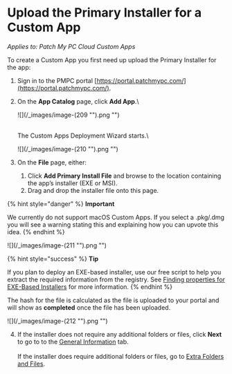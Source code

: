# Upload the Primary Installer for a Custom App

_Applies to: Patch My PC Cloud Custom Apps_

To create a Custom App you first need up upload the Primary Installer for the app:

1. Sign in to the PMPC portal [https://portal.patchmypc.com/](https://portal.patchmypc.com/).
2.  On the **App Catalog** page, click **Add App**.\


    ![](/_images/image-(209 "").png "")

    \
    The Custom Apps Deployment Wizard starts.\


    ![](/_images/image-(210 "").png "")
3. On the **File** page, either:
   1. Click **Add Primary Install File** and browse to the location containing the app’s installer (EXE or MSI).
   2. Drag and drop the installer file onto this page.

{% hint style="danger" %}
**Important**

We currently do not support macOS Custom Apps. If you select a .pkg/.dmg you will see a warning stating this and explaining how you can upvote this idea.
{% endhint %}

![](/_images/image-(211 "").png "")

{% hint style="success" %}
**Tip**

If you plan to deploy an EXE-based installer, use our free script to help you extract the required information from the registry. See [Finding properties for EXE-Based Installers](../custom-apps-reference/find-properties-for-exe-based-installers.md) for more information.
{% endhint %}

The hash for the file is calculated as the file is uploaded to your portal and will show as **completed** once the file has been uploaded.

![](/_images/image-(212 "").png "")

4. If the installer does not require any additional folders or files, click **Next** to go to to the [General Information](custom-apps-general-information-tab.md) tab.\
   \
   If the installer does require additional folders or files, go to [Extra Folders and Files](custom-apps-file-tab.md).
